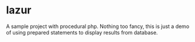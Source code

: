 # lazur
A sample project with procedural php. Nothing too fancy, this is just a demo of using prepared statements to display results from database.
